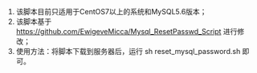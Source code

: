 1. 该脚本目前只适用于CentOS7以上的系统和MySQL5.6版本；
2. 该脚本基于 https://github.com/EwigeveMicca/Mysql_ResetPasswd_Script 进行修改；
3. 使用方法：将脚本下载到服务器后，运行 sh reset_mysql_password.sh 即可。
